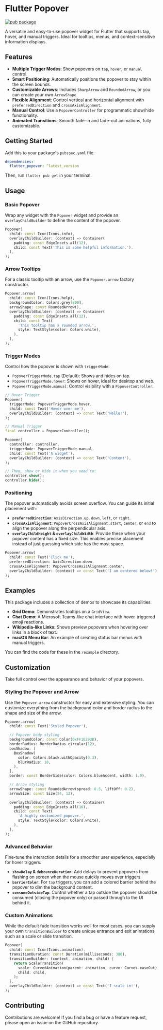 # Flutter Popover

<a href="https://pub.dev/packages/flutter_popover">
    <img src="https://img.shields.io/pub/v/flutter_popover" alt="pub package">
</a>  


A versatile and easy-to-use popover widget for Flutter that supports tap, hover, and manual triggers. Ideal for tooltips, menus, and context-sensitive information displays.

## Features

  * **Multiple Trigger Modes**: Show popovers on `tap`, `hover`, or `manual` control.
  * **Smart Positioning**: Automatically positions the popover to stay within the screen bounds.
  * **Customizable Arrows**: Includes `SharpArrow` and `RoundedArrow`, or you can create your own `ArrowShape`.
  * **Flexible Alignment**: Control vertical and horizontal alignment with `preferredDirection` and `crossAxisAlignment`.
  * **Manual Control**: Use a `PopoverController` for programmatic show/hide functionality.
  * **Animated Transitions**: Smooth fade-in and fade-out animations, fully customizable.

## Getting Started

Add this to your package's `pubspec.yaml` file:

```yaml
dependencies:
  flutter_popover: ^latest_version
```

Then, run `flutter pub get` in your terminal.

## Usage

### Basic Popover

Wrap any widget with the `Popover` widget and provide an `overlayChildBuilder` to define the content of the popover.

```dart
Popover(
  child: const Icon(Icons.info),
  overlayChildBuilder: (context) => Container(
    padding: const EdgeInsets.all(12),
    child: const Text('This is some helpful information.'),
  ),
);
```

### Arrow Tooltips

For a classic tooltip with an arrow, use the `Popover.arrow` factory constructor.

```dart
Popover.arrow(
  child: const Icon(Icons.help),
  backgroundColor: Colors.grey[800],
  arrowShape: const RoundedArrow(),
  overlayChildBuilder: (context) => Container(
    padding: const EdgeInsets.all(12),
    child: const Text(
      'This tooltip has a rounded arrow.',
      style: TextStyle(color: Colors.white),
    ),
  ),
);
```

### Trigger Modes

Control how the popover is shown with `triggerMode`:

  * `PopoverTriggerMode.tap` (Default): Shows and hides on tap.
  * `PopoverTriggerMode.hover`: Shows on hover, ideal for desktop and web.
  * `PopoverTriggerMode.manual`: Control visibility with a `PopoverController`.

<!-- end list -->

```dart
// Hover Trigger
Popover(
  triggerMode: PopoverTriggerMode.hover,
  child: const Text('Hover over me'),
  overlayChildBuilder: (context) => const Text('Hello!'),
);

// Manual Trigger
final controller = PopoverController();

Popover(
  controller: controller,
  triggerMode: PopoverTriggerMode.manual,
  child: const Text('A widget'),
  overlayChildBuilder: (context) => const Text('Content'),
);

// Then, show or hide it when you need to:
controller.show();
controller.hide();
```

### Positioning

The popover automatically avoids screen overflow. You can guide its initial placement with:

  * **`preferredDirection`**: `AxisDirection.up`, `down`, `left`, or `right`.
  * **`crossAxisAlignment`**: `PopoverCrossAxisAlignment.start`, `center`, or `end` to align the popover along the perpendicular axis.
  * **`overlayChildHeight` & `overlayChildWidth`**: Provide these when your popover content has a fixed size. This enables precise placement instead of just guessing which side has the most space.

<!-- end list -->

```dart
Popover.arrow(
  child: const Text('Click me'),
  preferredDirection: AxisDirection.down,
  crossAxisAlignment: PopoverCrossAxisAlignment.center,
  overlayChildBuilder: (context) => const Text('I am centered below!'),
);
```

## Examples

This package includes a collection of demos to showcase its capabilities:

  * **Grid Demo**: Demonstrates tooltips on a `GridView`.
  * **Chat Demo**: A Microsoft Teams-like chat interface with hover-triggered emoji reactions.
  * **Wikipedia-like Links**: Shows preview popovers when hovering over links in a block of text.
  * **macOS Menu Bar**: An example of creating status bar menus with manual triggers.

You can find the code for these in the `/example` directory.

## Customization

Take full control over the appearance and behavior of your popovers.

### Styling the Popover and Arrow

Use the `Popover.arrow` constructor for easy and extensive styling. You can customize everything from the background color and border radius to the shape and size of the arrow.

```dart
Popover.arrow(
  child: const Text('Styled Popover'),

  // Popover body styling
  backgroundColor: const Color(0xFF1E293B),
  borderRadius: BorderRadius.circular(12),
  boxShadow: [
    BoxShadow(
      color: Colors.black.withOpacity(0.3),
      blurRadius: 10,
    ),
  ],
  border: const BorderSide(color: Colors.blueAccent, width: 1.0),

  // Arrow styling
  arrowShape: const RoundedArrow(spread: 0.5, liftOff: 0.2),
  arrowSize: const Size(24, 12),

  overlayChildBuilder: (context) => Container(
    padding: const EdgeInsets.all(16),
    child: const Text(
      'A highly customized popover.',
      style: TextStyle(color: Colors.white),
    ),
  ),
);
```

### Advanced Behavior

Fine-tune the interaction details for a smoother user experience, especially for hover triggers.

  * **`showDelay` & `debounceDuration`**: Add delays to prevent popovers from flashing on screen when the mouse quickly moves over triggers.
  * **`barrierColor`**: For `tap` triggers, you can add a colored barrier behind the popover to dim the background content.
  * **`consumeOutsideTap`**: Control whether a tap outside the popover should be consumed (closing the popover only) or passed through to the UI behind it.

### Custom Animations

While the default fade transition works well for most cases, you can supply your own `transitionBuilder` to create unique entrance and exit animations, such as a scale or slide transition.

```dart
Popover(
  child: const Icon(Icons.animation),
  transitionDuration: const Duration(milliseconds: 300),
  transitionBuilder: (context, animation, child) {
    return ScaleTransition(
      scale: CurvedAnimation(parent: animation, curve: Curves.easeOut),
      child: child,
    );
  },
  overlayChildBuilder: (context) => const Text('I scale in!'),
);
```

## Contributing

Contributions are welcome\! If you find a bug or have a feature request, please open an issue on the GitHub repository.
